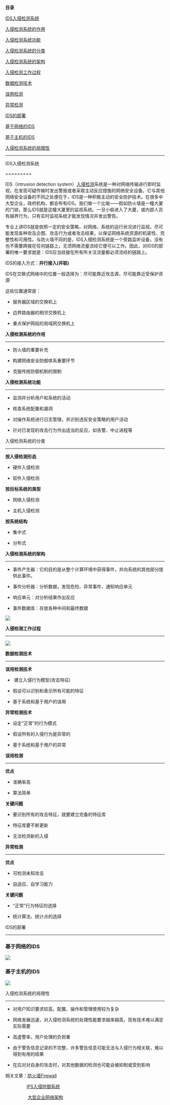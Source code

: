 **目录**

[IDS入侵检测系统](#t0)

[入侵检测系统的作用](#t1)

[入侵检测系统功能](#t2)

[入侵检测系统的分类](#t3)

[入侵检测系统的架构](#t4)

[入侵检测工作过程](#t5) 

[数据检测技术](#t6)

[误用检测](#t7)

[异常检测](#t8)

[IDS的部署](#t9)

[基于网络的IDS](#t10)

[基于主机的IDS](#t11)

[入侵检测系统的局限性](#t12) 

* * *

IDS入侵检测系统
=========

IDS（intrusion detection system）[入侵检测](https://so.csdn.net/so/search?q=%E5%85%A5%E4%BE%B5%E6%A3%80%E6%B5%8B&spm=1001.2101.3001.7020)系统是一种对网络传输进行即时监视，在发现可疑传输时发出警报或者采取主动反应措施的网络安全设备。它与其他网络安全设备的不同之处便在于，IDS是一种积极主动的安全防护技术。在很多中大型企业，政府机构，都会布有IDS。我们做一个比喻——假如防火墙是一幢大厦的门锁，那么IDS就是这幢大厦里的监视系统。一旦小偷进入了大厦，或内部人员有越界行为，只有实时监视系统才能发现情况并发出警告。

专业上讲IDS就是依照一定的安全策略，对网络、系统的运行状况进行监视，尽可能发现各种攻击企图、攻击行为或者攻击结果，以保证网络系统资源的机密性、完整性和可用性。与防火墙不同的是，IDS入侵检测系统是一个旁路监听设备，没有也不需要跨接在任何链路上，无须网络流量流经它便可以工作。因此，对IDS的部署的唯一要求就是：IDS应当挂接在所有所关注流量都必须流经的链路上。

IDS的接入方式：**并行接入(并联)**  
IDS在交换式网络中的位置一般选择为：尽可能靠近攻击源，尽可能靠近受保护资源

这些位置通常是：

*   服务器区域的交换机上
*   边界路由器的相邻交换机上
*   重点保护网段的局域网交换机上

**入侵检测系统的作用**
-------------

*   防火墙的重要补充
*   构建网络安全防御体系重要环节
*   克服传统防御机制的限制

**入侵检测系统功能**
------------

*   监测并分析用户和系统的活动
*   核查系统配置和漏洞
*   对操作系统进行日志管理，并识别违反安全策略的用户活动
*   针对已发现的攻击行为作出适当的反应，如告警、中止进程等

入侵检测系统的分类
---------

**按入侵检测形态**

*   硬件入侵检测
*   软件入侵检测

**按目标系统的类型**

*   网络入侵检测
*   主机入侵检测

**按系统结构**

*   集中式
*   分布式

**入侵检测系统的架构**
-------------

*   事件产生器：它的目的是从整个计算环境中获得事件，并向系统的其他部分提供此事件。
*   事件分析器：分析数据，发现危险、异常事件，通知响应单元
*   响应单元：对分析结果作出反应
*   事件数据库：存放各种中间和最终数据

![](https://img-blog.csdnimg.cn/20181122161404283.png?x-oss-process=image/watermark,type_ZmFuZ3poZW5naGVpdGk,shadow_10,text_aHR0cHM6Ly9ibG9nLmNzZG4ubmV0L3FxXzM2MTE5MTky,size_16,color_FFFFFF,t_70)

**入侵检测工作过程** 
-------------

![](https://img-blog.csdnimg.cn/20181122161444482.png?x-oss-process=image/watermark,type_ZmFuZ3poZW5naGVpdGk,shadow_10,text_aHR0cHM6Ly9ibG9nLmNzZG4ubmV0L3FxXzM2MTE5MTky,size_16,color_FFFFFF,t_70)

**数据检测技术**
----------

**误用检测技术**

*    建立入侵行为模型(攻击特征)
*   假设可以识别和表示所有可能的特征
*   基于系统和基于用户的误用

**异常检测技术**

*   设定“正常”的行为模式
*   假设所有的入侵行为是异常的
*   基于系统和基于用户的异常

**误用检测**
--------

**优点**

*   准确率高
*   算法简单

**关键问题**

*   要识别所有的攻击特征，就要建立完备的特征库
*   特征库要不断更新
*   无法检测新的入侵

**异常检测**
--------

**优点**

*   可检测未知攻击
*   自适应、自学习能力

**关键问题**

*   “正常”行为特征的选择
*   统计算法、统计点的选择

IDS的部署
------

### 基于网络的IDS

![](https://img-blog.csdnimg.cn/20181122161854684.png?x-oss-process=image/watermark,type_ZmFuZ3poZW5naGVpdGk,shadow_10,text_aHR0cHM6Ly9ibG9nLmNzZG4ubmV0L3FxXzM2MTE5MTky,size_16,color_FFFFFF,t_70)

### 基于主机的IDS

![](https://img-blog.csdnimg.cn/20181122161905891.png?x-oss-process=image/watermark,type_ZmFuZ3poZW5naGVpdGk,shadow_10,text_aHR0cHM6Ly9ibG9nLmNzZG4ubmV0L3FxXzM2MTE5MTky,size_16,color_FFFFFF,t_70)

入侵检测系统的局限性 
-----------

*   对用户知识要求较高，配置、操作和管理使用较为复杂
*   网络发展迅速，对入侵检测系统的处理性能要求越来越高，现有技术难以满足实际需要
*   高虚警率，用户处理的负担重
*   由于警告信息记录的不完整，许多警告信息可能无法与入侵行为相关联，难以得到有用的结果
*   在应对对自身的攻击时，对其他数据的检测也可能会被抑制或受到影响

相关文章：[防火墙Firewall](https://blog.csdn.net/qq_36119192/article/details/84423452)

                 [IPS入侵防御系统](https://blog.csdn.net/qq_36119192/article/details/84344826)

                  [大型企业网络架构](https://blog.csdn.net/qq_36119192/article/details/84427267)